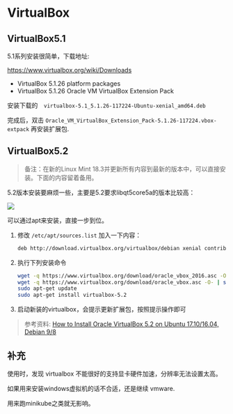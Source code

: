 # VirtualBox

## VirtualBox5.1

5.1系列安装很简单，下载地址:

https://www.virtualbox.org/wiki/Downloads

- VirtualBox 5.1.26 platform packages
- VirtualBox 5.1.26 Oracle VM VirtualBox Extension Pack

安装下载的　`virtualbox-5.1_5.1.26-117224-Ubuntu-xenial_amd64.deb`

完成后，双击 `Oracle_VM_VirtualBox_Extension_Pack-5.1.26-117224.vbox-extpack` 再安装扩展包.

## VirtualBox5.2

> 备注：在新的Linux Mint 18.3并更新所有内容到最新的版本中，可以直接安装。下面的内容留着备用。

5.2版本安装要麻烦一些，主要是5.2要求libqt5core5a的版本比较高：

![](images/virtualbox-error.jpg)

可以通过apt来安装，直接一步到位。

1. 修改 `/etc/apt/sources.list` 加入一下内容：

    ```bash
    deb http://download.virtualbox.org/virtualbox/debian xenial contrib
    ```

2. 执行下列安装命令

    ```bash
    wget -q https://www.virtualbox.org/download/oracle_vbox_2016.asc -O- | sudo apt-key add -
    wget -q https://www.virtualbox.org/download/oracle_vbox.asc -O- | sudo apt-key add -
    sudo apt-get update
    sudo apt-get install virtualbox-5.2
    ```

3. 启动新装的virtualbox，会提示更新扩展包，按照提示操作即可

> 参考资料: [How to Install Oracle VirtualBox 5.2 on Ubuntu 17.10/16.04, Debian 9/8](https://tecadmin.net/install-oracle-virtualbox-on-ubuntu/#)

## 补充

使用时，发现 virtualbox 不能很好的支持显卡硬件加速，分辨率无法设置太高。

如果用来安装windows虚拟机的话不合适，还是继续 vmware.

用来跑minikube之类就无影响。
